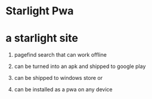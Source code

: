 # Starlight Pwa

# a starlight site

1. pagefind search that can work offline
1. can be turned into an apk and shipped to google play 

1. can be shipped to windows store or
1. can be installed as a pwa on any device

